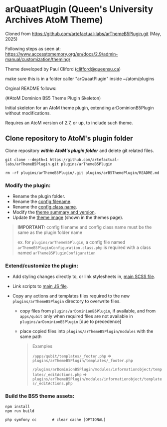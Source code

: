 # arQuaatPlugin (Queen's University Archives AtoM Theme)

Cloned from https://github.com/artefactual-labs/arThemeB5Plugin.git (May, 2025)

Following steps as seen at: https://www.accesstomemory.org/en/docs/2.9/admin-manual/customization/theming/

Theme developed by Paul Cliford (clifford@queensu.ca)

make sure this is in a folder caller "arQuaatPlugin" inside ~/atom/plugins

Orginal README follows:

(#AtoM Dominion BS5 Theme Plugin Skeleton)

Initial skeleton for an AtoM theme plugin, extending arDominionB5Plugin without
modifications.

Requires an AtoM version of 2.7, or up, to include such theme.

## Clone repository to AtoM's plugin folder

Clone repository **_within AtoM's plugin folder_** and delete git related files.

```
git clone --depth=1 https://github.com/artefactual-labs/arThemeB5Plugin.git plugins/arThemeB5Plugin

rm -rf plugins/arThemeB5Plugin/.git plugins/arB5ThemePlugin/README.md
```

### Modify the plugin:

- Rename the plugin folder.
- Rename the [config filename](config/arThemeB5PluginConfiguration.class.php).
- Rename the [config class name](config/arThemeB5PluginConfiguration.class.php#L23).
- Modify the [theme summary and version](config/arThemeB5PluginConfiguration.class.php#L25-26).
- Update the [theme image](images/image.png) (shown in the themes page).

> **IMPORTANT:** config filename and config class name must be the same as the plugin folder name
>
> ex. for `plugins/arThemeB5Plugin`, a config file named `arThemeB5PluginConfiguration.class.php`
> is required with a class named `arThemeB5PluginConfiguration`

### Extend/customize the plugin:

- Add styling changes directly to, or link stylesheets in, [main SCSS file](scss/main.scss).
- Link scripts to [main JS file](js/main.js).
- Copy any actions and templates files required to the new `plugins/arThemeB5Plugin` directory to overwrite files.

  - copy files from `plugins/arDominionB5Plugin`, if available, and from `apps/qubit` only when
    required files are not available in `plugins/arDominionB5Plugin` [due to precedence]
  - place copied files into `plugins/arThemeB5Plugin/modules` with the same path

    > Examples
    >
    > `/apps/qubit/templates/_footer.php` => `plugins/arThemeB5Plugin/templates/_footer.php`
    >
    > `/plugins/arDominionB5Plugin/modules/informationobject/templates/_editActions.php`
    > => `plugins/arThemeB5Plugin/modules/informationobject/templates/_editActions.php`

### Build the BS5 theme assets:

```
npm install
npm run build

php symfony cc       # clear cache [OPTIONAL]
```
